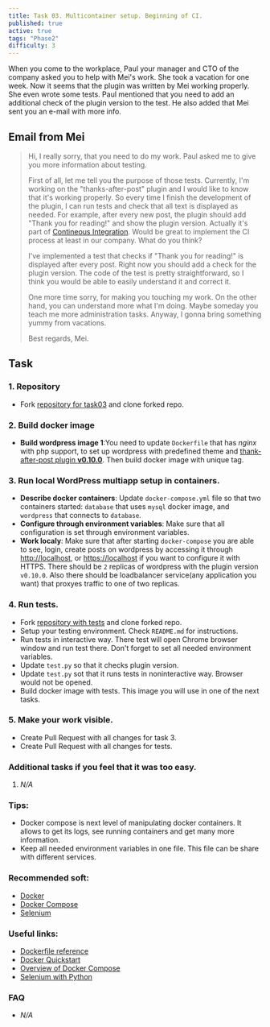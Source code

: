 ```yaml
---
title: Task 03. Multicontainer setup. Beginning of CI.
published: true
active: true
tags: "Phase2"
difficulty: 3
---
```


When you come to the workplace, Paul your manager and CTO of the company asked you to help with Mei's work. She took a vacation for one week. Now it seems that the plugin was written by Mei working properly. She even wrote some tests. Paul mentioned that you need to add an additional check of the plugin version to the test. He also added that Mei sent you an e-mail with more info.
<!--more-->
## Email from Mei

>Hi,
>I really sorry, that you need to do my work. Paul asked me to give you more information about testing.
>
>First of all, let me tell you the purpose of those tests. Currently, I'm working on the "thanks-after-post" plugin and I would like to know that it's working properly. So every time I finish the development of the plugin, I can run tests and check that all text is displayed as needed. For example, after every new post, the plugin should add "Thank you for reading!" and show the plugin version. Actually it's part of [Contineous Integration](https://www.atlassian.com/continuous-delivery/continuous-integration). Would be great to implement the CI process at least in our company. What do you think?
>
>I've implemented a test that checks if "Thank you for reading!" is displayed after every post. Right now you should add a check for the plugin version. The code of the test is pretty straightforward, so I think you would be able to easily understand it and correct it.
>
>One more time sorry, for making you touching my work. On the other hand, you can understand more what I'm doing. Maybe someday you teach me more administration tasks. Anyway, I gonna bring something yummy from vacations.
>
>Best regards,
>Mei.


## Task

### 1. Repository

* Fork [repository for task03](https://github.com/learningdevops-makvaz-com/phase02_task03) and clone forked repo.

### 2. Build docker image

* **Build wordpress image 1**:You need to update `Dockerfile` that has *nginx* with php support, to set up wordpress with predefined theme and [thank-after-post plugin **v0.10.0**](https://github.com/korney4eg/thank-after-post-plugin/releases/download/v0.10.0/thank-after-post.zip). Then build docker image with unique tag.

### 3. Run local WordPress multiapp setup in containers.

* **Describe docker containers**: Update `docker-compose.yml` file so that two containers started: `database` that uses `mysql` docker image, and `wordpress` that connects to `database`.
* **Configure through environment variables**: Make sure that all configuration is set through environment variables.
* **Work localy**: Make sure that after starting `docker-compose` you are able to see, login, create posts on wordpress by accessing it through [http://localhost](http://localhost), or [https://localhost](https://localhost) if you want to configure it with HTTPS. There should be `2` replicas of wordpress with the plugin version `v0.10.0`. Also there should be loadbalancer service(any application you want) that proxyes traffic to one of two replicas.

### 4. Run tests.

* Fork [repository with tests](https://github.com/learningdevops-makvaz-com/tests) and clone forked repo.
* Setup your testing environment. Check `README.md` for instructions.
* Run tests in interactive way. There test will open Chrome browser window and run test there. Don't forget to set all needed environment variables.
* Update `test.py` so that it checks plugin version.
* Update `test.py` sot that it runs tests in noninteractive way. Browser would not be opened.
* Build docker image with tests. This image you will use in one of the next tasks.

### 5. Make your work visible.

* Create Pull Request with all changes for task 3.
* Create Pull Request with all changes for tests.


### Additional tasks if you feel that it was too easy.

1. *N/A*

### Tips:

* Docker compose is next level of manipulating docker containers. It allows to get its logs, see running containers and get many more information.
* Keep all needed environment variables in one file. This file can be share with different services.


### Recommended soft:

* [Docker](https://www.docker.com/)
* [Docker Compose](https://docs.docker.com/compose/install/)
* [Selenium](https://www.selenium.dev/)

### Useful links:

* [Dockerfile reference](https://docs.docker.com/engine/reference/builder/)
* [Docker Quickstart](https://docs.docker.com/get-started/)
* [Overview of Docker Compose](https://docs.docker.com/compose/)
* [Selenium with Python](https://selenium-python.readthedocs.io/getting-started.html)

### FAQ

* *N/A*

